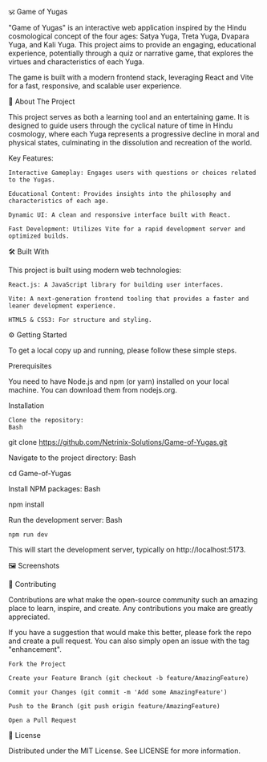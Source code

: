 🕉️ Game of Yugas

"Game of Yugas" is an interactive web application inspired by the Hindu cosmological concept of the four ages: Satya Yuga, Treta Yuga, Dvapara Yuga, and Kali Yuga. This project aims to provide an engaging, educational experience, potentially through a quiz or narrative game, that explores the virtues and characteristics of each Yuga.

The game is built with a modern frontend stack, leveraging React and Vite for a fast, responsive, and scalable user experience.

🚀 About The Project

This project serves as both a learning tool and an entertaining game. It is designed to guide users through the cyclical nature of time in Hindu cosmology, where each Yuga represents a progressive decline in moral and physical states, culminating in the dissolution and recreation of the world.

Key Features:

    Interactive Gameplay: Engages users with questions or choices related to the Yugas.

    Educational Content: Provides insights into the philosophy and characteristics of each age.

    Dynamic UI: A clean and responsive interface built with React.

    Fast Development: Utilizes Vite for a rapid development server and optimized builds.

🛠️ Built With

This project is built using modern web technologies:

    React.js: A JavaScript library for building user interfaces.

    Vite: A next-generation frontend tooling that provides a faster and leaner development experience.

    HTML5 & CSS3: For structure and styling.

⚙️ Getting Started

To get a local copy up and running, please follow these simple steps.

Prerequisites

You need to have Node.js and npm (or yarn) installed on your local machine. You can download them from nodejs.org.

Installation

    Clone the repository:
    Bash

git clone https://github.com/Netrinix-Solutions/Game-of-Yugas.git

Navigate to the project directory:
Bash

cd Game-of-Yugas

Install NPM packages:
Bash

npm install

Run the development server:
Bash

    npm run dev

This will start the development server, typically on http://localhost:5173.

🖼️ Screenshots


🤝 Contributing

Contributions are what make the open-source community such an amazing place to learn, inspire, and create. Any contributions you make are greatly appreciated.

If you have a suggestion that would make this better, please fork the repo and create a pull request. You can also simply open an issue with the tag "enhancement".

    Fork the Project

    Create your Feature Branch (git checkout -b feature/AmazingFeature)

    Commit your Changes (git commit -m 'Add some AmazingFeature')

    Push to the Branch (git push origin feature/AmazingFeature)

    Open a Pull Request

📄 License

Distributed under the MIT License. See LICENSE for more information.

